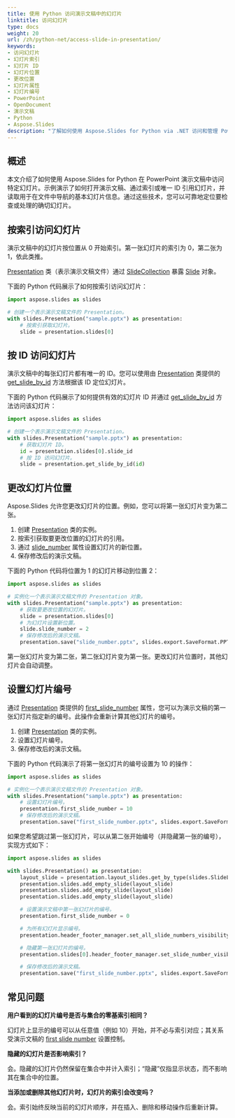 ```yaml
---
title: 使用 Python 访问演示文稿中的幻灯片
linktitle: 访问幻灯片
type: docs
weight: 20
url: /zh/python-net/access-slide-in-presentation/
keywords:
- 访问幻灯片
- 幻灯片索引
- 幻灯片 ID
- 幻灯片位置
- 更改位置
- 幻灯片属性
- 幻灯片编号
- PowerPoint
- OpenDocument
- 演示文稿
- Python
- Aspose.Slides
description: "了解如何使用 Aspose.Slides for Python via .NET 访问和管理 PowerPoint 以及 OpenDocument 演示文稿中的幻灯片。通过代码示例提升工作效率。"
---
```


## **概述**

本文介绍了如何使用 Aspose.Slides for Python 在 PowerPoint 演示文稿中访问特定幻灯片。示例演示了如何打开演示文稿、通过索引或唯一 ID 引用幻灯片，并读取用于在文件中导航的基本幻灯片信息。通过这些技术，您可以可靠地定位要检查或处理的确切幻灯片。

## **按索引访问幻灯片**

演示文稿中的幻灯片按位置从 0 开始索引。第一张幻灯片的索引为 0，第二张为 1，依此类推。

[Presentation](https://reference.aspose.com/slides/python-net/aspose.slides/presentation/) 类（表示演示文稿文件）通过 [SlideCollection](https://reference.aspose.com/slides/python-net/aspose.slides/slidecollection/) 暴露 [Slide](https://reference.aspose.com/slides/python-net/aspose.slides/slide/) 对象。

下面的 Python 代码展示了如何按索引访问幻灯片：

```python
import aspose.slides as slides

# 创建一个表示演示文稿文件的 Presentation。
with slides.Presentation("sample.pptx") as presentation:
    # 按索引获取幻灯片。
    slide = presentation.slides[0]
```

## **按 ID 访问幻灯片**

演示文稿中的每张幻灯片都有唯一的 ID。您可以使用由 [Presentation](https://reference.aspose.com/slides/python-net/aspose.slides/presentation/) 类提供的 [get_slide_by_id](https://reference.aspose.com/slides/python-net/aspose.slides/presentation/get_slide_by_id/) 方法根据该 ID 定位幻灯片。

下面的 Python 代码展示了如何提供有效的幻灯片 ID 并通过 [get_slide_by_id](https://reference.aspose.com/slides/python-net/aspose.slides/presentation/get_slide_by_id/) 方法访问该幻灯片：

```python
import aspose.slides as slides

# 创建一个表示演示文稿文件的 Presentation。
with slides.Presentation("sample.pptx") as presentation:
    # 获取幻灯片 ID。
    id = presentation.slides[0].slide_id
    # 按 ID 访问幻灯片。
    slide = presentation.get_slide_by_id(id)
```

## **更改幻灯片位置**

Aspose.Slides 允许您更改幻灯片的位置。例如，您可以将第一张幻灯片变为第二张。

1. 创建 [Presentation](https://reference.aspose.com/slides/python-net/aspose.slides/presentation/) 类的实例。  
2. 按索引获取要更改位置的幻灯片的引用。  
3. 通过 [slide_number](https://reference.aspose.com/slides/python-net/aspose.slides/slide/slide_number/) 属性设置幻灯片的新位置。  
4. 保存修改后的演示文稿。

下面的 Python 代码将位置为 1 的幻灯片移动到位置 2：

```python
import aspose.slides as slides

# 实例化一个表示演示文稿文件的 Presentation 对象。
with slides.Presentation("sample.pptx") as presentation:
    # 获取要更改位置的幻灯片。
    slide = presentation.slides[0]
    # 为幻灯片设置新位置。
    slide.slide_number = 2
    # 保存修改后的演示文稿。
    presentation.save("slide_number.pptx", slides.export.SaveFormat.PPTX)
```

第一张幻灯片变为第二张，第二张幻灯片变为第一张。更改幻灯片位置时，其他幻灯片会自动调整。

## **设置幻灯片编号**

通过 [Presentation](https://reference.aspose.com/slides/python-net/aspose.slides/presentation/) 类提供的 [first_slide_number](https://reference.aspose.com/slides/python-net/aspose.slides/presentation/first_slide_number/) 属性，您可以为演示文稿的第一张幻灯片指定新的编号。此操作会重新计算其他幻灯片的编号。

1. 创建 [Presentation](https://reference.aspose.com/slides/python-net/aspose.slides/presentation/) 类的实例。  
2. 设置幻灯片编号。  
3. 保存修改后的演示文稿。

下面的 Python 代码演示了将第一张幻灯片的编号设置为 10 的操作：

```python
import aspose.slides as slides

# 实例化一个表示演示文稿文件的 Presentation 对象。
with slides.Presentation("sample.pptx") as presentation:
    # 设置幻灯片编号。
    presentation.first_slide_number = 10
    # 保存修改后的演示文稿。
    presentation.save("first_slide_number.pptx", slides.export.SaveFormat.PPTX)
```

如果您希望跳过第一张幻灯片，可以从第二张开始编号（并隐藏第一张的编号），实现方式如下：

```python
import aspose.slides as slides

with slides.Presentation() as presentation:
    layout_slide = presentation.layout_slides.get_by_type(slides.SlideLayoutType.BLANK)
    presentation.slides.add_empty_slide(layout_slide)
    presentation.slides.add_empty_slide(layout_slide)
    presentation.slides.add_empty_slide(layout_slide)

    # 设置演示文稿中第一张幻灯片的编号。
    presentation.first_slide_number = 0

    # 为所有幻灯片显示编号。
    presentation.header_footer_manager.set_all_slide_numbers_visibility(True)

    # 隐藏第一张幻灯片的编号。
    presentation.slides[0].header_footer_manager.set_slide_number_visibility(False)

    # 保存修改后的演示文稿。
    presentation.save("first_slide_number.pptx", slides.export.SaveFormat.PPTX)
```

## **常见问题**

**用户看到的幻灯片编号是否与集合的零基索引相同？**

幻灯片上显示的编号可以从任意值（例如 10）开始，并不必与索引对应；其关系受演示文稿的 [first slide number](https://reference.aspose.com/slides/python-net/aspose.slides/presentation/first_slide_number/) 设置控制。

**隐藏的幻灯片是否影响索引？**

会。隐藏的幻灯片仍然保留在集合中并计入索引；“隐藏”仅指显示状态，而不影响其在集合中的位置。

**当添加或删除其他幻灯片时，幻灯片的索引会改变吗？**

会。索引始终反映当前的幻灯片顺序，并在插入、删除和移动操作后重新计算。